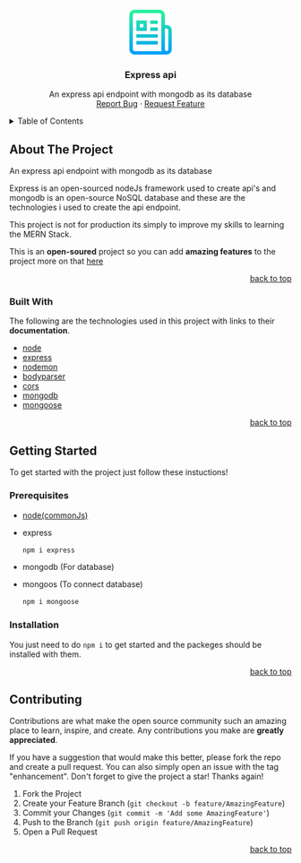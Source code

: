 <div id="top"></div>

<br />
<div align="center">
  <a href="https://github.com/SajawalHassan/rest_api_express">
    <img src="images/logo.png" alt="Logo" width="80" height="80">
  </a>

  <h3 align="center">Express api</h3>

  <p align="center">
    An express api endpoint with mongodb as its database
    <br />
    <a href="https://github.com/SajawalHassan/rest_api_express/issues">Report Bug</a>
    ·
    <a href="https://github.com/SajawalHassan/rest_api_express/issues">Request Feature</a>
  </p>
</div>

<!-- TABLE OF CONTENTS -->
<details>
  <summary>Table of Contents</summary>
  <ol>
    <li>
      <a href="#about-the-project">About The Project</a>
      <ul>
        <li><a href="#built-with">Built With</a></li>
      </ul>
    </li>
    <li>
      <a href="#getting-started">Getting Started</a>
      <ul>
        <li><a href="#prerequisites">Prerequisites</a></li>
        <li><a href="#installation">Installation</a></li>
      </ul>
    </li>
    <li><a href="#contributing">Contributing</a></li>
  </ol>
</details>

<!-- ABOUT THE PROJECT -->

## About The Project

An express api endpoint with mongodb as its database

Express is an open-sourced nodeJs framework used to create api's and mongodb is an open-source NoSQL database and these are the technologies i used to create the api endpoint.

This project is not for production its simply to improve my skills to learning the MERN Stack.

This is an **open-soured** project so you can add **amazing features** to the project more on that <a href="#contributing">here</a>

<p align="right"><a href="#top">back to top</a></p>

### Built With

The following are the technologies used in this project with links to their **documentation**.

- [node](https://nodejs.org/en/)
- [express](expressjs.com)
- [nodemon](https://www.npmjs.com/package/nodemon)
- [bodyparser](https://www.npmjs.com/package/body-parser)
- [cors](https://www.npmjs.com/package/cors)
- [mongodb](https://cloud.mongodb.com/v2/)
- [mongoose](https://mongoosejs.com)

<p align="right"><a href="#top">back to top</a></p>

<!-- GETTING STARTED -->

## Getting Started

To get started with the project just follow these instuctions!

### Prerequisites

- [node(commonJs)](https://nodejs.org/en/)

- express
  ```sh
  npm i express
  ```
- mongodb (For database)

- mongoos (To connect database)
  ```sh
  npm i mongoose
  ```

### Installation

You just need to do `npm i` to get started and the packeges should be installed with them.

<p align="right"><a href="#top">back to top</a></p>

<!-- CONTRIBUTING -->

## Contributing

Contributions are what make the open source community such an amazing place to learn, inspire, and create. Any contributions you make are **greatly appreciated**.

If you have a suggestion that would make this better, please fork the repo and create a pull request. You can also simply open an issue with the tag "enhancement".
Don't forget to give the project a star! Thanks again!

1. Fork the Project
2. Create your Feature Branch (`git checkout -b feature/AmazingFeature`)
3. Commit your Changes (`git commit -m 'Add some AmazingFeature'`)
4. Push to the Branch (`git push origin feature/AmazingFeature`)
5. Open a Pull Request

<p align="right"><a href="#top">back to top</a></p>

<!-- LICENSE -->
